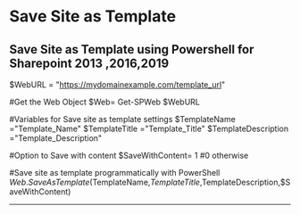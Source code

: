 # Save Site as Template

## Save Site as Template using Powershell for Sharepoint 2013 ,2016,2019


$WebURL = "https://mydomainexample.com/template_url"

#Get the Web Object
$Web= Get-SPWeb $WebURL

#Variables for Save site as template settings
$TemplateName ="Template_Name"
$TemplateTitle ="Template_Title"
$TemplateDescription ="Template_Description"
 
#Option to Save with content
$SaveWithContent= 1  #0 otherwise
 
#Save site as template programmatically with PowerShell
$Web.SaveAsTemplate($TemplateName,$TemplateTitle,$TemplateDescription,$SaveWithContent)


----

